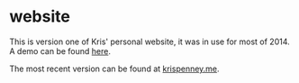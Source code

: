 website
=======

This is version one of Kris' personal website, it was in use for most of 2014. A demo can be found <a href="http://k9101.github.io/website/">here</a>.

The most recent version can be found at <a href="http://krispenney.me">krispenney.me</a>.
